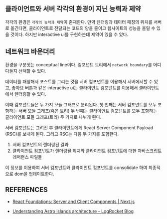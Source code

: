 ## 클라이언트와 서버 각각의 환경이 지닌 능력과 제약

각각의 환경은 `각각의 능력과 제약`이 존재한다. 만약 렌더링과 데이터 패칭의 위치를 서버로 옮긴다면, 클라이언트로 전달되는 코드의 양을 줄이고 웹사이트의 성능을 올릴 수 있을 것이다. 하지만 interactive ui를 구현하는데 제약이 있을 수 있다.

## 네트워크 바운더리

환경을 구분짓는 conceptual line이다. 컴포넌트 트리에서 `network boundary`를 어디다둘지 선택할 수 있다.

데이터를 패칭해서 포스트를 그리는 것을 서버 컴포넌트를 이용해서 서버에서할 수 있고, 좋아요 버튼과 같은 interactive ui는 클라이언트 컴포넌트를 이용해서 클라이언트에서 렌더링할 수 있다.

이때 컴포넌트들은 두 가지 모듈 그래프로 분리된다. 첫 번째는 서버 컴포넌트를 모두 포함하는 서버 모듈 그래프(혹은 트리) 두 번째는 클라이언트 컴포넌트를 모두 포함하는 클라이언트 모듈 그래프(트리) 두 가지로 나뉘게 된다.

서버 컴포넌트는 그려진 후 클라이언트에게 React Server Component Payload (RSC)를 보내게 된다. 그리고 RSC는 다음 두 가지를 포함한다.

1. 서버 컴포넌트의 렌더링된 결과
2. 클라이언트 컴포넌트가 렌더링될 위치와 클라이언트 컴포넌트에 대한 자바스크립트 레퍼런스 파일들

이 정보를 이용하여 서버 컴포넌트와 클라이언트 컴포넌트를 consolidate 하여 최종적으로 dom을 업데이트한다.

## REFERENCES

- [React Foundations: Server and Client Components | Next.js](https://nextjs.org/learn/react-foundations/server-and-client-components)

- [Understanding Astro islands architecture - LogRocket Blog](https://blog.logrocket.com/understanding-astro-islands-architecture/)

